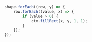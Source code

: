 <!-- this is a seperate file because the markdown component is being a dick! -->
<!-- do note delete or there will be tears -->

```js
shape.forEach((row, y) => {
    row.forEach((value, x) => {
        if (value > 0) {
            ctx.fillRect(x, y, 1, 1);
        }
    });
});
```
